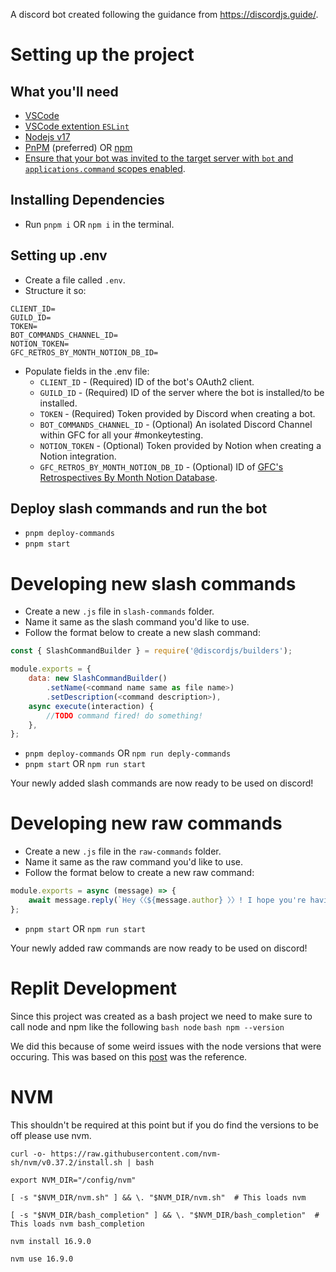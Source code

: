 A discord bot created following the guidance from https://discordjs.guide/.

# Setting up the project

## What you'll need
- [VSCode](https://code.visualstudio.com/)
- [VSCode extention `ESLint`](https://marketplace.visualstudio.com/items?itemName=dbaeumer.vscode-eslint)
- [Nodejs v17](https://nodejs.org/en/)
- [PnPM](https://pnpm.io/) (preferred) OR [npm](https://www.npmjs.com/)
- [Ensure that your bot was invited to the target server with `bot` and `applications.command` scopes enabled](https://discordjs.guide/preparations/adding-your-bot-to-servers.html).

## Installing Dependencies
- Run `pnpm i` OR `npm i` in the terminal.

## Setting up .env
- Create a file called `.env`.
- Structure it so:
```
CLIENT_ID=
GUILD_ID=
TOKEN=
BOT_COMMANDS_CHANNEL_ID=
NOTION_TOKEN=
GFC_RETROS_BY_MONTH_NOTION_DB_ID=
```
- Populate fields in the .env file:
  - `CLIENT_ID` - (Required) ID of the bot's OAuth2 client.
  - `GUILD_ID` - (Required) ID of the server where the bot is installed/to be installed.
  - `TOKEN` - (Required) Token provided by Discord when creating a bot.
  - `BOT_COMMANDS_CHANNEL_ID` - (Optional) An isolated Discord Channel within GFC for all your #monkeytesting.
  - `NOTION_TOKEN` - (Optional) Token provided by Notion when creating a Notion integration.
  - `GFC_RETROS_BY_MONTH_NOTION_DB_ID` - (Optional) ID of [GFC's Retrospectives By Month Notion Database](https://www.notion.so/gitfitcode/a3a30be6c6564f6194e90aa858a75f49?v=3337964233d247ecbaa3c4f6f9b9a7ec).

## Deploy slash commands and run the bot
- `pnpm deploy-commands`
- `pnpm start`

# Developing new slash commands
- Create a new `.js` file in `slash-commands` folder.
- Name it same as the slash command you'd like to use.
- Follow the format below to create a new slash command:
```javascript
const { SlashCommandBuilder } = require('@discordjs/builders');

module.exports = {
	data: new SlashCommandBuilder()
		.setName(<command name same as file name>)
		.setDescription(<command description>),
	async execute(interaction) {
		//TODO command fired! do something!
	},
};
```
- `pnpm deploy-commands` OR `npm run deply-commands`
- `pnpm start` OR `npm run start`

Your newly added slash commands are now ready to be used on discord!

# Developing new raw commands

- Create a new `.js` file in the `raw-commands` folder.
- Name it same as the raw command you'd like to use.
- Follow the format below to create a new raw command:
```javascript
module.exports = async (message) => {
	await message.reply(`Hey〈〈${message.author} 〉〉! I hope you're having a wonderful day!`);
};
```
- `pnpm start` OR `npm run start`

Your newly added raw commands are now ready to be used on discord!

# Replit Development
Since this project was created as a bash project we need to make sure to call node and npm like the following 
  `bash node`
  `bash npm --version`

We did this because of some weird issues with the node versions that were occuring. This was based on this [post](https://replit.com/talk/learn/Easiest-way-to-get-Node-v166-and-NPM-v720-for-your-Discordjs-v13-projects/143841) was the reference. 


# NVM

This shouldn't be required at this point but if you do find the versions to be off please use nvm. 

    curl -o- https://raw.githubusercontent.com/nvm-sh/nvm/v0.37.2/install.sh | bash
    
    export NVM_DIR="/config/nvm"
  
    [ -s "$NVM_DIR/nvm.sh" ] && \. "$NVM_DIR/nvm.sh"  # This loads nvm
  
    [ -s "$NVM_DIR/bash_completion" ] && \. "$NVM_DIR/bash_completion"  # This loads nvm bash_completion
  
    nvm install 16.9.0
  
    nvm use 16.9.0